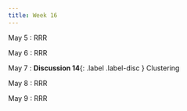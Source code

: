 ```yaml
---
title: Week 16
---
```


May 5
: RRR

May 6
: RRR

May 7
: **Discussion 14**{: .label .label-disc } Clustering

May 8
: RRR

May 9
: RRR
